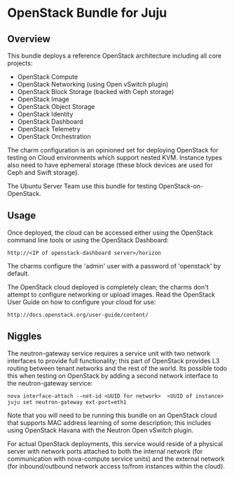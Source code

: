 OpenStack Bundle for Juju
=========================

Overview
--------

This bundle deploys a reference OpenStack architecture including all core projects:

  - OpenStack Compute
  - OpenStack Networking (using Open vSwitch plugin)
  - OpenStack Block Storage (backed with Ceph storage)
  - OpenStack Image
  - OpenStack Object Storage
  - OpenStack Identity
  - OpenStack Dashboard
  - OpenStack Telemetry
  - OpenStack Orchestration

The charm configuration is an opinioned set for deploying OpenStack for testing on Cloud environments which support nested KVM.  Instance types also need to have ephemeral storage (these block devices are used for Ceph and Swift storage).

The Ubuntu Server Team use this bundle for testing OpenStack-on-OpenStack.

Usage
-----

Once deployed, the cloud can be accessed either using the OpenStack command line tools or using the OpenStack Dashboard:

    http://<IP of openstack-dashboard server>/horizon

The charms configure the 'admin' user with a password of 'openstack' by default.

The OpenStack cloud deployed is completely clean; the charms don't attempt to configure networking or upload images.  Read the OpenStack User Guide on how to configure your cloud for use:

    http://docs.openstack.org/user-guide/content/

Niggles
-------

The neutron-gateway service requires a service unit with two network interfaces to provide full functionality; this part of OpenStack provides L3 routing between tenant networks and the rest of the world.  Its possible todo this when testing on OpenStack by adding a second network interface to the neutron-gateway service:

    nova interface-attach --net-id <UUID for network>  <UUID of instance>
    juju set neutron-gateway ext-port=eth1

Note that you will need to be running this bundle on an OpenStack cloud that supports MAC address learning of some description; this includes using OpenStack Havana with the Neutron Open vSwitch plugin.

For actual OpenStack deployments, this service would reside of a physical server with network ports attached to both the internal network (for communication with nova-compute service units) and the external network (for inbound/outbound network access to/from instances within the cloud).
